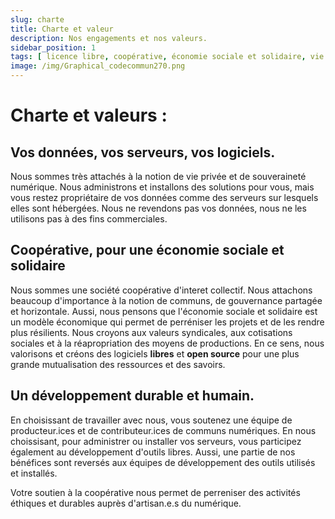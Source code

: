 ```yaml
---
slug: charte
title: Charte et valeur
description: Nos engagements et nos valeurs.
sidebar_position: 1
tags: [ licence libre, coopérative, économie sociale et solidaire, vie privée ]
image: /img/Graphical_codecommun270.png
---
```


# Charte et valeurs :

## Vos données, vos serveurs, vos logiciels.

Nous sommes très attachés à la notion de vie privée et de souveraineté numérique.
Nous administrons et installons des solutions pour vous, mais vous restez propriétaire de vos données comme des serveurs
sur lesquels elles sont hébergées. Nous ne revendons pas vos données, nous ne les utilisons pas à des fins commerciales.

## Coopérative, pour une économie sociale et solidaire

Nous sommes une société coopérative d'interet collectif. Nous attachons beaucoup d'importance à la notion de communs, de
gouvernance partagée et horizontale. Aussi, nous pensons que l'économie sociale et solidaire est un modèle économique
qui permet de perréniser les projets et de les rendre plus résilients. Nous croyons aux valeurs syndicales, aux
cotisations sociales et à la réapropriation des moyens de productions. En ce sens, nous valorisons et créons des
logiciels **libres** et **open source** pour une plus grande mutualisation des ressources et des savoirs.

## Un développement durable et humain.

En choisissant de travailler avec nous, vous soutenez une équipe de producteur.ices et de
contributeur.ices de communs numériques. En nous choissisant, pour administrer ou installer vos serveurs, vous
participez également au développement d'outils libres. Aussi, une partie de nos bénéfices sont reversés aux
équipes de développement des outils utilisés et installés.

Votre soutien à la coopérative nous permet de perreniser des activités éthiques et durables auprès d'artisan.e.s du
numérique.